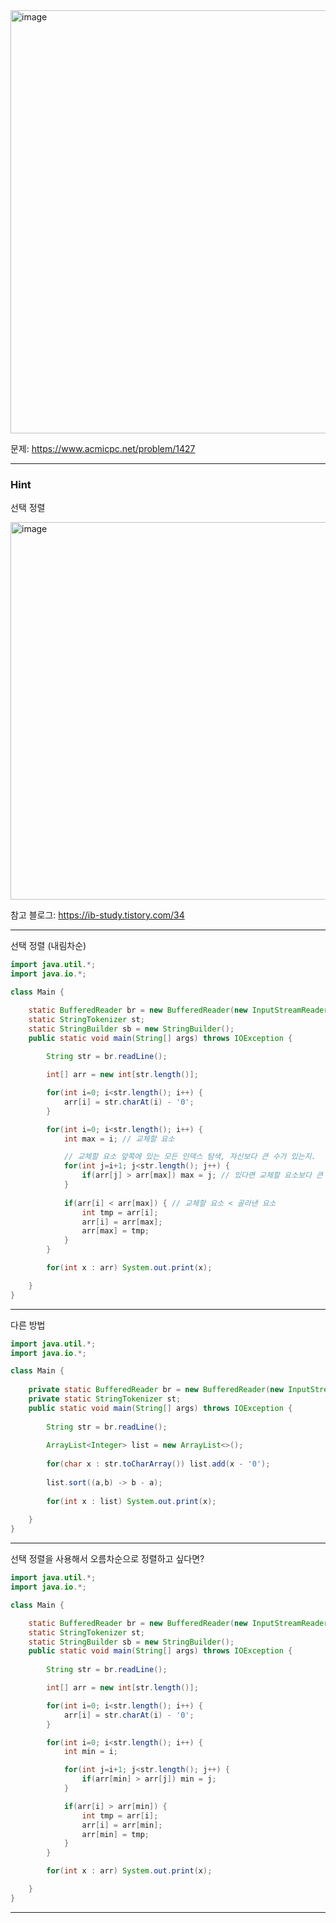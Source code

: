 <img width="1213" height="677" alt="image" src="https://github.com/user-attachments/assets/33ab0c25-4029-4524-b27f-f58807d69f29" />

문제: https://www.acmicpc.net/problem/1427

---
### Hint

선택 정렬

<img width="757" height="604" alt="image" src="https://github.com/user-attachments/assets/919a5eef-62f9-40d2-965a-520e06a54063" />

참고 블로그: https://ib-study.tistory.com/34

---

선택 정렬 (내림차순)

```java
import java.util.*;
import java.io.*;

class Main {

    static BufferedReader br = new BufferedReader(new InputStreamReader(System.in));
    static StringTokenizer st;
    static StringBuilder sb = new StringBuilder();
    public static void main(String[] args) throws IOException {
        
        String str = br.readLine();

        int[] arr = new int[str.length()];

        for(int i=0; i<str.length(); i++) {
            arr[i] = str.charAt(i) - '0';
        }

        for(int i=0; i<str.length(); i++) {
            int max = i; // 교체할 요소

            // 교체할 요소 앞쪽에 있는 모든 인덱스 탐색, 자신보다 큰 수가 있는지.
            for(int j=i+1; j<str.length(); j++) {
                if(arr[j] > arr[max]) max = j; // 있다면 교체할 요소보다 큰 요소를 골라내는 과정. 가장 큰 수로 갱신해나간다.
            }
            
            if(arr[i] < arr[max]) { // 교체할 요소 < 골라낸 요소
                int tmp = arr[i];
                arr[i] = arr[max];
                arr[max] = tmp;
            }
        }

        for(int x : arr) System.out.print(x);

    }    
}


```

---

다른 방법
```java
import java.util.*;
import java.io.*;

class Main {
    
    private static BufferedReader br = new BufferedReader(new InputStreamReader(System.in));
    private static StringTokenizer st;
    public static void main(String[] args) throws IOException {
        
        String str = br.readLine();
        
        ArrayList<Integer> list = new ArrayList<>();
        
        for(char x : str.toCharArray()) list.add(x - '0');
        
        list.sort((a,b) -> b - a);
        
        for(int x : list) System.out.print(x); 
        
    }
}
```

---

선택 정렬을 사용해서 오름차순으로 정렬하고 싶다면?

```java
import java.util.*;
import java.io.*;

class Main {

    static BufferedReader br = new BufferedReader(new InputStreamReader(System.in));
    static StringTokenizer st;
    static StringBuilder sb = new StringBuilder();
    public static void main(String[] args) throws IOException {
        
        String str = br.readLine();

        int[] arr = new int[str.length()];

        for(int i=0; i<str.length(); i++) {
            arr[i] = str.charAt(i) - '0';
        }

        for(int i=0; i<str.length(); i++) {
            int min = i;

            for(int j=i+1; j<str.length(); j++) {
                if(arr[min] > arr[j]) min = j;
            }

            if(arr[i] > arr[min]) {
                int tmp = arr[i];
                arr[i] = arr[min];
                arr[min] = tmp;
            }
        }

        for(int x : arr) System.out.print(x);

    }    
}


```

---